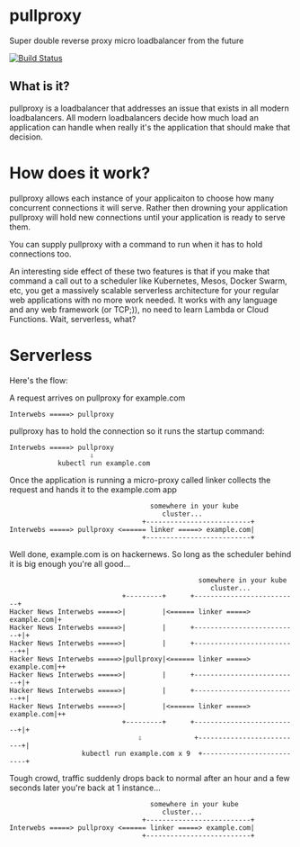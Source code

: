 # pullproxy

Super double reverse proxy micro loadbalancer from the future

[![Build Status](https://travis-ci.org/drie/pullproxy.png)](https://travis-ci.org/drie/pullproxy)

## What is it?

pullproxy is a loadbalancer that addresses an issue that exists in all modern loadbalancers. All modern loadbalancers decide how much load an application can handle when really it's the application that should make that decision.

# How does it work?

pullproxy allows each instance of your applicaiton to choose how many concurrent connections it will serve. Rather then drowning your application pullproxy will hold new connections until your application is ready to serve them.

You can supply pullproxy with a command to run when it has to hold connections too.

An interesting side effect of these two features is that if you make that command a call out to a scheduler like Kubernetes, Mesos, Docker Swarm, etc, you get a massively scalable serverless architecture for your regular web applications with no more work needed. It works with any language and any web framework (or TCP;)), no need to learn Lambda or Cloud Functions. Wait, serverless, what?

# Serverless

Here's the flow:

A request arrives on pullproxy for example.com
```
Interwebs =====> pullproxy
```

pullproxy has to hold the connection so it runs the startup command:
```
Interwebs =====> pullproxy
                    ⇩
            kubectl run example.com
```

Once the application is running a micro-proxy called linker collects the request and hands it to the example.com app
```
                                   somewhere in your kube
                                      cluster...
                                 +--------------------------+
Interwebs =====> pullproxy <====== linker =====> example.com|
                                 +--------------------------+

```

Well done, example.com is on hackernews. So long as the scheduler behind it is big enough you're all good...
```
                                               somewhere in your kube
                                                  cluster...
                            +---------+      +--------------------------+
Hacker News Interwebs =====>|         |<====== linker =====> example.com|+
Hacker News Interwebs =====>|         |      +--------------------------+|+
Hacker News Interwebs =====>|         |      +--------------------------++|
Hacker News Interwebs =====>|pullproxy|<====== linker =====> example.com|++
Hacker News Interwebs =====>|         |      +--------------------------+|+
Hacker News Interwebs =====>|         |      +--------------------------++|
Hacker News Interwebs =====>|         |<====== linker =====> example.com|++
                            +---------+      +--------------------------+|+
                                ⇩             +--------------------------+|
                  kubectl run example.com x 9  +--------------------------+

```

Tough crowd, traffic suddenly drops back to normal after an hour and a few seconds later you're back at 1 instance...
```
                                   somewhere in your kube
                                      cluster...
                                 +--------------------------+
Interwebs =====> pullproxy <====== linker =====> example.com|
                                 +--------------------------+

```

